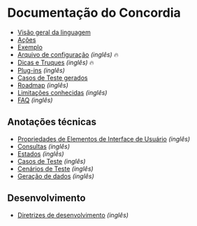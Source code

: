 # Documentação do Concordia

- [Visão geral da linguagem](language/pt.md)
- [Ações](actions-pt.md)
- [Exemplo](example-pt.md)
- [Arquivo de configuração](config.md) *(inglês)* 🔥
- [Dicas e Truques](tips-and-tricks.md) *(inglês)* 🔥
- [Plug-ins](../plugins/README.md) *(inglês)*
- [Casos de Teste gerados](test-cases-pt.md)
- [Roadmap](roadmap.md) *(inglês)*
- [Limitações conhecidas](limitations.md) *(inglês)*
- [FAQ](faq.md) *(inglês)*

## Anotações técnicas

- [Propriedades de Elementos de Interface de Usuário](dev/properties.md) *(inglês)*
- [Consultas](dev/queries.md) *(inglês)*
- [Estados](dev/states.md) *(inglês)*
- [Casos de Teste](dev/test-cases.md) *(inglês)*
- [Cenários de Teste](dev/test-scenarios.md) *(inglês)*
- [Geração de dados](dev/data-generation.md) *(inglês)*

## Desenvolvimento

- [Diretrizes de desenvolvimento](development.md) *(inglês)*